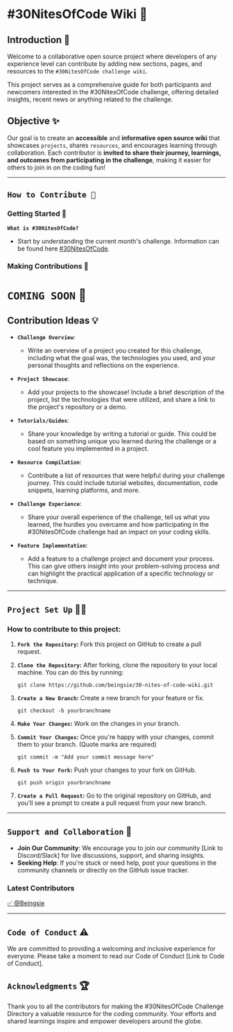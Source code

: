 # #30NitesOfCode Wiki 🧾

## Introduction 🚦
Welcome to a collaborative open source project where developers of any experience level can contribute by adding new sections, pages, and resources to the `#30NitesOfCode challenge wiki`.

This project serves as a comprehensive guide for both participants and newcomers interested in the #30NitesOfCode challenge, offering detailed insights, recent news or anything related to the challenge.

## Objective ✨
Our goal is to create an **accessible** and **informative open source wiki** that showcases `projects`, shares `resources`, and encourages learning through collaboration. Each contributor is **invited to share their journey, learnings, and outcomes from participating in the challenge**, making it easier for others to join in on the coding fun!

---

## `How to Contribute 🤔`

### Getting Started 🚩
**`What is #30NitesOfCode?`**
- Start by understanding the current month's challenge. Information can be found here [#30NitesOfCode](https://www.codedex.io/30-nites-of-code).

### Making Contributions 🚧
# `COMING SOON` 👷

## Contribution Ideas 💡
- **`Challenge Overview`**:
    - Write an overview of a project you created for this challenge, including what the goal was, the technologies you used, and your personal thoughts and reflections on the experience.

- **`Project Showcase`**:
    - Add your projects to the showcase! Include a brief description of the project, list the technologies that were utilized, and share a link to the project's repository or a demo.

- **`Tutorials/Guides`**:
    - Share your knowledge by writing a tutorial or guide. This could be based on something unique you learned during the challenge or a cool feature you implemented in a project. 

- **`Resource Compilation`**:
    - Contribute a list of resources that were helpful during your challenge journey. This could include tutorial websites, documentation, code snippets, learning platforms, and more.

- **`Challenge Experience`**:
    - Share your overall experience of the challenge, tell us what you learned, the hurdles you overcame and how participating in the #30NitesOfCode challenge had an impact on your coding skills.

- **`Feature Implementation`**:
    - Add a feature to a challenge project and document your process. This can give others insight into your problem-solving process and can highlight the practical application of a specific technology or technique.

---

## `Project Set Up` 👨‍💻
### How to contribute to this project:

1. **`Fork the Repository`:** Fork this project on GitHub to create a pull request.

2. **`Clone the Repository`:** After forking, clone the repository to your local machine. You can do this by running:
   ```
   git clone https://github.com/beingsie/30-nites-of-code-wiki.git
   ```
3. **`Create a New Branch`:** Create a new branch for your feature or fix.
   ```
   git checkout -b yourbranchname
   ```

4. **`Make Your Changes`:** Work on the changes in your branch.

5. **`Commit Your Changes`:** Once you're happy with your changes, commit them to your branch. (Quote marks are required)
   ```
   git commit -m "Add your commit message here"
   ```

6. **`Push to Your Fork`:** Push your changes to your fork on GitHub.
   ```
   git push origin yourbranchname
   ```

7. **`Create a Pull Request`:** Go to the original repository on GitHub, and you'll see a prompt to create a pull request from your new branch.

---

## `Support and Collaboration` 🤼
- **Join Our Community**: We encourage you to join our community [Link to Discord/Slack] for live discussions, support, and sharing insights.
- **Seeking Help**: If you're stuck or need help, post your questions in the community channels or directly on the GitHub issue tracker.

### Latest Contributors
[✅ @Beingsie](https://github.com/beingsie)

---

## `Code of Conduct` ⚠
We are committed to providing a welcoming and inclusive experience for everyone. Please take a moment to read our Code of Conduct [Link to Code of Conduct].

## `Acknowledgments` 🏆
Thank you to all the contributors for making the #30NitesOfCode Challenge Directory a valuable resource for the coding community. Your efforts and shared learnings inspire and empower developers around the globe.
